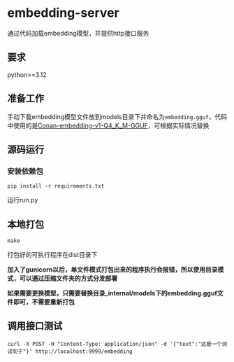 # embedding-server

通过代码加载embedding模型，并提供http接口服务

## 要求

python>=3.12

## 准备工作

手动下载embedding模型文件放到models目录下并命名为`embedding.gguf`，代码中使用的是[Conan-embedding-v1-Q4_K_M-GGUF](https://huggingface.co/lagoon999/Conan-embedding-v1-Q4_K_M-GGUF)，可根据实际情况替换

## 源码运行

### 安装依赖包

```shell
pip install -r requirements.txt
```

运行run.py

## 本地打包

```
make
```

打包好的可执行程序在dist目录下

**加入了gunicorn以后，单文件模式打包出来的程序执行会报错，所以使用目录模式，可以通过压缩文件夹的方式分发部署**

**如果需要更换模型，只需要替换目录_internal/models下的embedding.gguf文件即可，不需要重新打包**

## 调用接口测试
```
curl -X POST -H "Content-Type: application/json" -d '{"text":"这是一个测试句子"}' http://localhost:9999/embedding
```